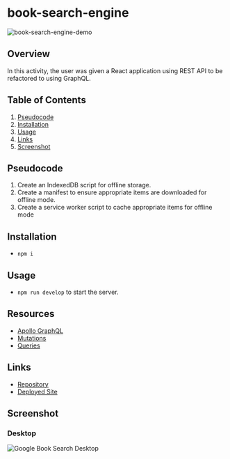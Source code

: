 # book-search-engine

![book-search-engine-demo](./media/demos/book-search-demo.gif)

## Overview
In this activity, the user was given a React application using REST API to be refactored to using GraphQL. 

## Table of Contents  
1. [Pseudocode](#pseudocode)  
2. [Installation](#installation) 
3. [Usage](#usage) 
4. [Links](#links)
5. [Screenshot](#screenshot)

## Pseudocode
1. Create an IndexedDB script for offline storage.
2. Create a manifest to ensure appropriate items are downloaded for offline mode.
3. Create a service worker script to cache appropriate items for offline mode

## Installation
-  ```npm i```

## Usage
- ```npm run develop``` to start the server.

## Resources
- [Apollo GraphQL](https://www.apollographql.com/docs/)
- [Mutations](https://www.apollographql.com/docs/react/data/mutations/)
- [Queries](https://www.apollographql.com/docs/react/data/queries/)

## Links
- [Repository](https://github.com/huirayj/book-search-engine)
- [Deployed Site](https://budget-tracker-huirayj.herokuapp.com/)

## Screenshot
### Desktop
![Google Book Search Desktop](./assets/screenshots/team-profile-generator-desktop.png)

